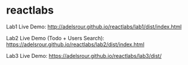 # reactlabs

Lab1 Live Demo: http://adelsrour.github.io/reactlabs/lab1/dist/index.html

Lab2 Live Demo (Todo + Users Search): https://adelsrour.github.io/reactlabs/lab2/dist/index.html

Lab3 Live Demo: https://adelsrour.github.io/reactlabs/lab3/dist/
